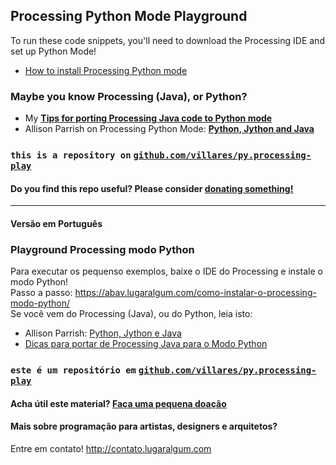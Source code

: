 ## Processing Python Mode Playground

To run these code snippets, you'll need to download the Processing IDE and set up Python Mode! 

*  [How to install Processing Python mode](https://abav.lugaralgum.com/como-instalar-o-processing-modo-python/index-EN.html)

### Maybe you know Processing (Java), or Python?

* My [**Tips for porting Processing Java code to Python mode**](java_to_python.md)
* Allison Parrish on Processing Python Mode: [**Python, Jython and Java**](http://py.processing.org/tutorials/python-jython-java/)

### `this is a repository on` [`github.com/villares/py.processing-play`](github.com/villares/py.processing-play)

#### Do you find this repo useful? Please consider [donating something!](http://gumroad.com/villares)



---

####  Versão em Português

### Playground Processing modo Python

Para executar os pequenso exemplos, baixe o IDE do Processing e instale o modo Python!<br>
Passo a passo: https://abav.lugaralgum.com/como-instalar-o-processing-modo-python/<br>
Se você vem do Processing (Java), ou do Python, leia isto:<br>

* Allison Parrish: [Python, Jython e Java](https://github.com/arteprog/Processando-Processing/blob/master/tutoriais-PT/python-Python_Jython_e_Java.md)
* [Dicas para portar de Processing Java para o Modo Python](https://abav.lugaralgum.com/material-aulas/Processing-Python/java_para_python)

### `este é um repositório em` [`github.com/villares/py.processing-play`](github.com/villares/py.processing-play)

#### Acha útil este material? [Faça uma pequena doação](https://gumroad.com/villares)

#### Mais sobre programação para artistas, designers e arquitetos?

Entre em contato! http://contato.lugaralgum.com

